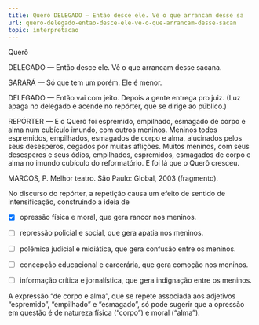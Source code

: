 ```yaml
---
title: Querô DELEGADO — Então desce ele. Vê o que arrancam desse sa
url: quero-delegado-entao-desce-ele-ve-o-que-arrancam-desse-sacan
topic: interpretacao
---
```



Querô

DELEGADO — Então desce ele. Vê o que arrancam desse sacana.

SARARÁ — Só que tem um porém. Ele é menor.

DELEGADO — Então vai com jeito. Depois a gente entrega pro juiz. (Luz apaga no delegado e acende no repórter, que se dirige ao público.)

REPÓRTER — E o Querô foi espremido, empilhado, esmagado de corpo e alma num cubículo imundo, com outros meninos. Meninos todos espremidos, empilhados, esmagados de corpo e alma, alucinados pelos seus desesperos, cegados por muitas aflições. Muitos meninos, com seus desesperos e seus ódios, empilhados, espremidos, esmagados de corpo e alma no imundo cubículo do reformatório. E foi lá que o Querô cresceu.

MARCOS, P. Melhor teatro. São Paulo: Global, 2003 (fragmento).

No discurso do repórter, a repetição causa um efeito de sentido de intensificação, construindo a ideia de



- [x] opressão física e moral, que gera rancor nos meninos.
- [ ] repressão policial e social, que gera apatia nos meninos.
- [ ] polêmica judicial e midiática, que gera confusão entre os meninos.
- [ ] concepção educacional e carcerária, que gera comoção nos meninos.
- [ ] informação crítica e jornalística, que gera indignação entre os meninos.


A expressão “de corpo e alma”, que se repete associada aos adjetivos “espremido”, “empilhado” e “esmagado”, só pode sugerir que a opressão em questão é de natureza física (“corpo”) e moral (“alma”).
